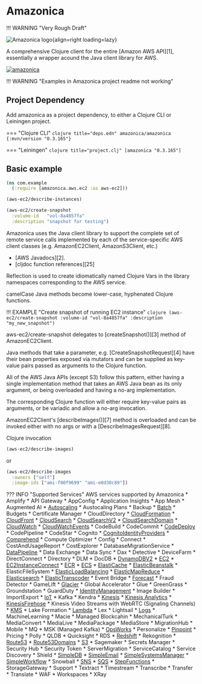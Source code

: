 # Amazonica

!!! WARNING "Very Rough Draft"

![Amazonica logo](https://github.com/mcohen01/amazonica/blob/master/claws.png?raw=true){align=right loading=lazy}

A comprehensive Clojure client for the entire [Amazon AWS API][1], essentially a wrapper acound the Java client library for AWS.

[![amazonica](https://circleci.com/gh/mcohen01/amazonica.svg?style=shield)](https://app.circleci.com/pipelines/github/mcohen01/amazonica)


!!! WARNING "Examples in Amazonica project readme not working"


## Project Dependency

Add amazonica as a project dependency, to either a Clojure CLI or Leiningen project.

=== "Clojure CLI"
    ```clojure title="deps.edn"
    amazonica/amazonica {:mvn/version "0.3.165"}
    ```

=== "Leiningen"
    ```clojure title="project.clj"
    [amazonica "0.3.165"]
    ```


## Basic example

```clojure
(ns com.example
  (:require [amazonica.aws.ec2 :as aws-ec2]))

(aws-ec2/describe-instances)

(aws-ec2/create-snapshot
  :volume-id   "vol-8a4857fa"
  :description "snapshot for testing")
```

Amazonica uses the Java client library to support the complete set of remote service calls implemented by each of the service-specific AWS client classes (e.g. AmazonEC2Client, AmazonS3Client, etc.)

- [AWS Javadocs][2]. 
- [cljdoc function references][25] 

Reflection is used to create idiomatically named Clojure Vars in the library namespaces corresponding to the AWS service. 

camelCase Java methods become lower-case, hyphenated Clojure functions. 


!!! EXAMPLE "Create snapshot of running EC2 instance"
    ```clojure
    (aws-ec2/create-snapshot
      :volume-id "vol-8a4857fa"
      :description "my_new_snapshot")
    ```

aws-ec2/create-snapshot delegates to [createSnapshot()][3] method of AmazonEC2Client. 

Java methods that take a parameter, e.g. [CreateSnapshotRequest][4] have their bean properties exposed via mutators and can be supplied as key-value pairs passed as arguments to the Clojure function.

All of the AWS Java APIs (except S3) follow this pattern, either having a single implementation method that takes an AWS Java bean as its only argument, or being overloaded and having a no-arg implementation. 

The corresponding Clojure function will either require key-value pairs as arguments, or be variadic and allow a no-arg invocation.

AmazonEC2Client's [describeImages()][7] method is overloaded and can be invoked either with no args or with a [DescribeImagesRequest][8]. 

Clojure invocation 

```clojure
(aws-ec2/describe-images)
```

or

```clojure
(aws-ec2/describe-images
  :owners ["self"]
  :image-ids ["ami-f00f9699" "ami-e0d30c89"])
```


??? INFO "Supported Services"
    AWS services supported by Amazonica
    * Amplify
    * API Gateway
    * AppConfig
    * Application Insights
    * App Mesh
    * Augmented AI
    * [Autoscaling](#autoscaling)
    * Austocaling Plans
    * Backup
    * [Batch](#batch)
    * Budgets
    * Certificate Manager
    * CloudDirectory
    * [CloudFormation](#cloudformation)
    * [CloudFront](#cloudfront)
    * [CloudSearch](#cloudsearch)
    * [CloudSearchV2](#cloudsearchv2)
    * [CloudSearchDomain](#cloudsearchdomain)
    * [CloudWatch](#cloudwatch)
    * [CloudWatchEvents](#cloudwatchevents)
    * CodeBuild
    * CodeCommit
    * [CodeDeploy](#codedeploy)
    * CodePipeline
    * CodeStar
    * Cognito
    * [CognitoIdentityProviders](#cognitoidentityproviders)
    * [Comprehend](#comprehend)
    * Compute Optimizer
    * Config
    * Connect
    * CostAndUsageReport
    * CostExplorer
    * DatabaseMigrationService
    * [DataPipeline](#datapipeline)
    * Data Exchange
    * Data Sync
    * Dax
    * Detective
    * DeviceFarm
    * DirectConnect
    * Directory
    * DLM
    * DocDB
    * [DynamoDBV2](#dynamodbv2)
    * [EC2](#ec2)
    * [EC2InstanceConnect](#ec2instanceconnect)
    * [ECR](#ecr)
    * [ECS](#ecs)
    * [ElastiCache](#elasticache)
    * [ElasticBeanstalk](#elasticbeanstalk)
    * ElasticFileSystem
    * [ElasticLoadBalancing](#elasticloadbalancing)
    * [ElasticMapReduce](#elasticmapreduce)
    * [Elasticsearch](#elasticsearch)
    * [ElasticTranscoder](#elastictranscoder)
    * Event Bridge
    * [Forecast](#forecast)
    * Fraud Detector
    * GameLift
    * [Glacier](#glacier)
    * Global Accelerator
    * Glue
    * GreenGrass
    * Groundstation
    * GuardDuty
    * [IdentityManagement](#identitymanagement)
    * Image Builder
    * ImportExport
    * [IoT](#iot)
    * Kafka
    * Kendra
    * [Kinesis](#kinesis)
    * [Kinesis Analytics](#kinesisanalytics)
    * [KinesisFirehose](#kinesisfirehose)
    * Kinesis Video Streams with WebRTC (Signaling Channels)
    * [KMS](#kms)
    * Lake Formation
    * [Lambda](#lambda)
    * Lex
    * Lightsail
    * [Logs](#logs)
    * MachineLearning
    * Macie
    * Managed Blockcahin
    * MechanicalTurk
    * MediaConvert
    * MediaLive
    * MediaPackage
    * MediaStore
    * MigrationHub
    * Mobile
    * MQ
    * MSK (Managed Kafka)
    * [OpsWorks](#opsworks)
    * Personalize
    * [Pinpoint](#pinpoint)
    * Pricing
    * Polly
    * QLDB
    * Quicksight
    * RDS
    * [Redshift](#redshift)
    * Rekognition
    * [Route53](#route53)
    * [Route53Domains](#route53domains)
    * [S3](#s3)
    * Sagemaker
    * Secrets Manager
    * Security Hub
    * Security Token
    * ServerMigration
    * ServiceCatalog
    * Service Discovery
    * Shield
    * [SimpleDB](#simpledb)
    * [SimpleEmail](#simpleemail)
    * [SimpleSystemsManager](#SimpleSystemsManager)
    * [SimpleWorkflow](#simpleworkflow)
    * Snowball
    * [SNS](#sns)
    * [SQS](#sqs)
    * [StepFunctions](#stepfunctions)
    * StorageGateway
    * Support
    * Textract
    * Timestream
    * Transcribe
    * Transfer
    * Translate
    * WAF
    * Workspaces
    * XRay
